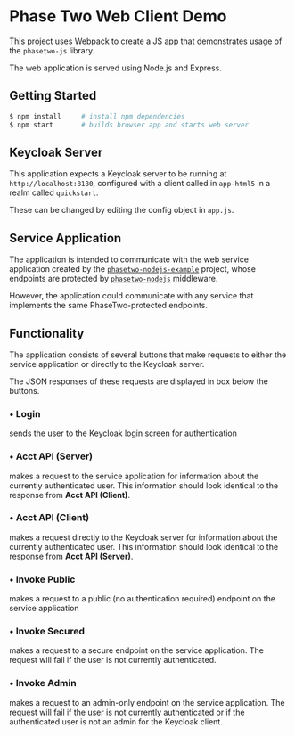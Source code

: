 # Phase Two Web Client Demo

This project uses Webpack to create a JS app that demonstrates usage of the `phasetwo-js` library.

The web application is served using Node.js and Express.

## Getting Started

```bash
$ npm install     # install npm dependencies
$ npm start       # builds browser app and starts web server
```

## Keycloak Server

This application expects a Keycloak server to be running at `http://localhost:8180`, configured with a client called in `app-html5` in a realm called `quickstart`.

These can be changed by editing the config object in `app.js`.

## Service Application

The application is intended to communicate with the web service application created by the [`phasetwo-nodejs-example`](https://github.com/p2-inc/phasetwo-nodejs-example) project, whose endpoints are protected by [`phasetwo-nodejs`](https://github.com/p2-inc/phasetwo-nodejs) middleware.

However, the application could communicate with any service that implements the same PhaseTwo-protected endpoints.

## Functionality

The application consists of several buttons that make requests to either the service application or directly to the Keycloak server.

The JSON responses of these requests are displayed in box below the buttons.

### • Login

sends the user to the Keycloak login screen for authentication

### • Acct API (Server)

makes a request to the service application for information about the currently authenticated user. This information should look identical to the response from **Acct API (Client)**.

### • Acct API (Client)

makes a request directly to the Keycloak server for information about the currently authenticated user. This information should look identical to the response from **Acct API (Server)**.

### • Invoke Public

makes a request to a public (no authentication required) endpoint on the service application

### • Invoke Secured

makes a request to a secure endpoint on the service application. The request will fail if the user is not currently authenticated.

### • Invoke Admin

makes a request to an admin-only endpoint on the service application. The request will fail if the user is not currently authenticated or if the authenticated user is not an admin for the Keycloak client.
